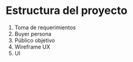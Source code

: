 # Estructura del proyecto

1. Toma de requerimientos  
2. Buyer persona  
3. Público objetivo  
4. Wireframe UX  
5. UI
